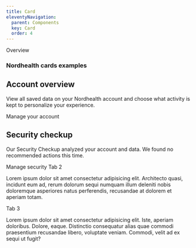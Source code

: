 ```yaml
---
title: Card
eleventyNavigation:
  parent: Components
  key: Card
  order: 4
---
```

<style>
  nord-card {
    margin: 16px 0;
  }
</style>

<nord-tab-group label="Title">
  <nord-tab slot="tab">Overview</nord-tab>
  <nord-tab-panel>
  <h3>
      Nordhealth cards examples
  </h3>
  <nord-card padding="l">
    <h2 slot="header">Account overview</h2>
    <nord-stack direction="horizontal">
      <nord-stack gap="l">
        <p>
          View all saved data on your Nordhealth account and choose what activity is kept to personalize your
          experience.
        </p>
        <nord-button variant="primary">Manage your account</nord-button>
      </nord-stack>
    </nord-stack>
  </nord-card>
  <nord-card padding="l">
    <h2 slot="header">Security checkup</h2>
    <nord-stack direction="horizontal">
      <nord-stack gap="l">
        <p>Our Security Checkup analyzed your account and data. We found no recommended actions this time.</p>
        <nord-button variant="primary">Manage security</nord-button>
      </nord-stack>
    </nord-stack>
  </nord-card>
  </nord-tab-panel>
  <nord-tab slot="tab">Tab 2</nord-tab>
  <nord-tab-panel>
    <p>
      Lorem ipsum dolor sit amet consectetur adipisicing elit. Architecto quasi, incidunt eum ad, rerum dolorum sequi
      numquam illum deleniti nobis doloremque asperiores natus perferendis, recusandae at dolorem et aperiam totam.
    </p>
  </nord-tab-panel>
  <nord-tab slot="tab">Tab 3</nord-tab>
  <nord-tab-panel>
    <p>
      Lorem ipsum dolor sit amet consectetur adipisicing elit. Iste, aperiam doloribus. Dolore, eaque. Distinctio
      consequatur alias quae commodi praesentium recusandae libero, voluptate veniam. Commodi, velit ad ex sequi ut
      fugit?
    </p>
  </nord-tab-panel>
</nord-tab-group>
